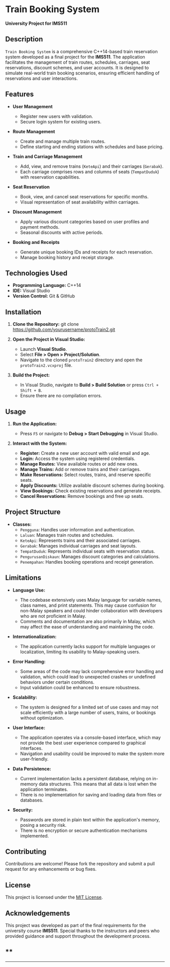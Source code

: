 # Train Booking System

**University Project for IMS511**

## **Description**

`Train Booking System` is a comprehensive C++14-based train reservation system developed as a final project for the **IMS511**. The application facilitates the management of train routes, schedules, carriages, seat reservations, discount schemes, and user accounts. It is designed to simulate real-world train booking scenarios, ensuring efficient handling of reservations and user interactions.

## **Features**

- **User Management**
  - Register new users with validation.
  - Secure login system for existing users.

- **Route Management**
  - Create and manage multiple train routes.
  - Define starting and ending stations with schedules and base pricing.

- **Train and Carriage Management**
  - Add, view, and remove trains (`KeteApi`) and their carriages (`Gerabak`).
  - Each carriage comprises rows and columns of seats (`TempatDuduk`) with reservation capabilities.

- **Seat Reservation**
  - Book, view, and cancel seat reservations for specific months.
  - Visual representation of seat availability within carriages.

- **Discount Management**
  - Apply various discount categories based on user profiles and payment methods.
  - Seasonal discounts with active periods.

- **Booking and Receipts**
  - Generate unique booking IDs and receipts for each reservation.
  - Manage booking history and receipt storage.

## **Technologies Used**

- **Programming Language:** C++14
- **IDE:** Visual Studio
- **Version Control:** Git & GitHub

## **Installation**

1. **Clone the Repository:**
   git clone https://github.com/yourusername/protoTrain2.git

2. **Open the Project in Visual Studio:**

   - Launch **Visual Studio**.
   - Select **File > Open > Project/Solution**.
   - Navigate to the cloned `protoTrain2` directory and open the `protoTrain2.vcxproj` file.

3. **Build the Project:**

   - In Visual Studio, navigate to **Build > Build Solution** or press `Ctrl + Shift + B`.
   - Ensure there are no compilation errors.

## **Usage**

1. **Run the Application:**

   - Press `F5` or navigate to **Debug > Start Debugging** in Visual Studio.

2. **Interact with the System:**

   - **Register:** Create a new user account with valid email and age.
   - **Login:** Access the system using registered credentials.
   - **Manage Routes:** View available routes or add new ones.
   - **Manage Trains:** Add or remove trains and their carriages.
   - **Make Reservations:** Select routes, trains, and reserve specific seats.
   - **Apply Discounts:** Utilize available discount schemes during booking.
   - **View Bookings:** Check existing reservations and generate receipts.
   - **Cancel Reservations:** Remove bookings and free up seats.

## **Project Structure**

- **Classes:**
  - `Pengguna`: Handles user information and authentication.
  - `Laluan`: Manages train routes and schedules.
  - `KeteApi`: Represents trains and their associated carriages.
  - `Gerabak`: Manages individual carriages and seat layouts.
  - `TempatDuduk`: Represents individual seats with reservation status.
  - `PengurusanDiskaun`: Manages discount categories and calculations.
  - `Penempahan`: Handles booking operations and receipt generation.

## Limitations

- **Language Use:**
  - The codebase extensively uses Malay language for variable names, class names, and print statements. This may cause confusion for non-Malay speakers and could hinder collaboration with developers who are not proficient in Malay.
  - Comments and documentation are also primarily in Malay, which may affect the ease of understanding and maintaining the code.

- **Internationalization:**
  - The application currently lacks support for multiple languages or localization, limiting its usability to Malay-speaking users.

- **Error Handling:**
  - Some areas of the code may lack comprehensive error handling and validation, which could lead to unexpected crashes or undefined behaviors under certain conditions.
  - Input validation could be enhanced to ensure robustness.

- **Scalability:**
  - The system is designed for a limited set of use cases and may not scale efficiently with a large number of users, trains, or bookings without optimization.

- **User Interface:**
  - The application operates via a console-based interface, which may not provide the best user experience compared to graphical interfaces.
  - Navigation and usability could be improved to make the system more user-friendly.

- **Data Persistence:**
  - Current implementation lacks a persistent database, relying on in-memory data structures. This means that all data is lost when the application terminates.
  - There is no implementation for saving and loading data from files or databases.

- **Security:**
  - Passwords are stored in plain text within the application's memory, posing a security risk.
  - There is no encryption or secure authentication mechanisms implemented.

## Contributing

Contributions are welcome! Please fork the repository and submit a pull request for any enhancements or bug fixes.

## License

This project is licensed under the [MIT License](LICENSE).

## **Acknowledgements**

This project was developed as part of the final requirements for the university course **IMS511**. Special thanks to the instructors and peers who provided guidance and support throughout the development process.

## **
---


